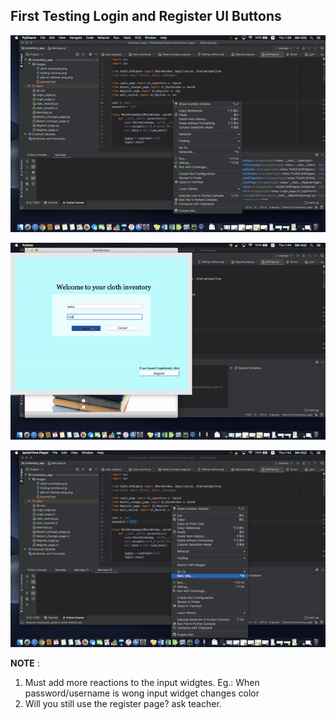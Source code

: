 First Testing Login and Register UI Buttons
------------------

![](Login1.gif)

![](login2.gif)

![](Register.gif)

**NOTE** : 
1. Must add more reactions to the input widgtes. Eg.: When password/username is wong input widget changes color
1. Will you still use the register page? ask teacher.
